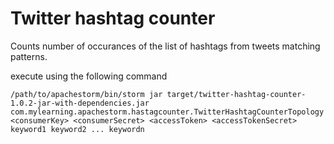 Twitter hashtag counter
=======================

Counts number of occurances of the list of hashtags from tweets matching patterns.

execute using the following command

`/path/to/apachestorm/bin/storm jar target/twitter-hashtag-counter-1.0.2-jar-with-dependencies.jar com.mylearning.apachestorm.hastagcounter.TwitterHashtagCounterTopology <consumerKey> <consumerSecret> <accessToken> <accessTokenSecret> keyword1 keyword2 ... keywordn`
